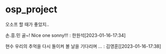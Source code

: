# osp_project

오소프 할 때가 좋았지..

손.흥.민 골~! Nice one sonny!!! : 한원석[2023-01-16-17:34]

현수 우리의 추억을 다시 돌이켜 볼 날을 기다리며 ... : 김영훈[[2023-01-16-17:38]
